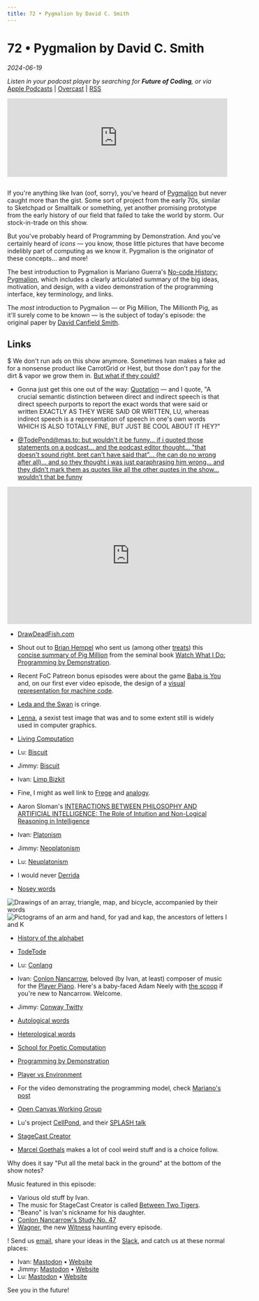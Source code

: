 ```yaml
---
title: 72 • Pygmalion by David C. Smith
---
```


# 72 • Pygmalion by David C. Smith

_2024-06-19_

_Listen in your podcast player by searching for **Future of Coding**, or via_ [Apple Podcasts](https://podcasts.apple.com/podcast/future-of-coding/id1265527976) \| [Overcast](https://overcast.fm/itunes1265527976) \| [RSS](https://omny.fm/shows/future-of-coding/playlists/podcast.rss)

<iframe src="https://omny.fm/shows/future-of-coding/pygmalion-by-david-c-smith/embed" width="100%" height="180" frameborder="0" style="margin-bottom: 1em"></iframe>

If you're anything like Ivan (oof, sorry), you've heard of [Pygmalion](https://worrydream.com/refs/Smith_DC_1975_-_Pygmalion.pdf) but never caught more than the gist. Some sort of project from the early 70s, similar to Sketchpad or Smalltalk or something, yet another promising prototype from the early history of our field that failed to take the world by storm. Our stock-in-trade on this show.

But you've probably heard of Programming by Demonstration. And you've certainly heard of _icons_ — you know, those little pictures that have become indelibly part of computing as we know it. Pygmalion is the originator of these concepts… and more!

The best introduction to Pygmalion is Mariano Guerra's [No-code History: Pygmalion](https://instadeq.com/blog/posts/no-code-history-pygmalion-1975/), which includes a clearly articulated summary of the big ideas, motivation, and design, with a video demonstration of the programming interface, key terminology, and links.

The _most_ introduction to Pygmalion — or Pig Million, The Millionth Pig, as it'll surely come to be known — is the subject of today's episode: the original paper by [David Canfield Smith](https://en.wikipedia.org/wiki/David_Canfield_Smith).

## Links

$ We don't run ads on this show anymore. Sometimes Ivan makes a fake ad for a nonsense product like CarrotGrid or Hest, but those don't pay for the dirt & vapor we grow them in. [But what if they could?](https://www.patreon.com/futureofcoding)

- Gonna just get this one out of the way: [Quotation](https://en.wikipedia.org/wiki/Quotation) — and I quote, "A crucial semantic distinction between direct and indirect speech is that direct speech purports to report the exact words that were said or written EXACTLY AS THEY WERE SAID OR WRITTEN, LU, whereas indirect speech is a representation of speech in one's own words WHICH IS ALSO TOTALLY FINE, BUT JUST BE COOL ABOUT IT HEY?"

- [@TodePond@mas.to: but wouldn't it be funny... if i quoted those statements on a podcast... and the podcast editor thought... "that doesn't sound right, bret can't have said that"... (he can do no wrong after all)... and so they thought i was just paraphrasing him wrong... and they didn't mark them as quotes like all the other quotes in the show... wouldn't that be funny](https://mas.to/@TodePond/112319116050265379)

<iframe width="560" height="315" src="https://www.youtube-nocookie.com/embed/6l1HlOwOq3g" frameborder="0" allow="accelerometer; autoplay; encrypted-media; gyroscope; picture-in-picture" allowfullscreen></iframe>

- [DrawDeadFish.com](https://drawdeadfish.com)

- Shout out to [Brian Hempel](http://brianhempel.com/) who sent us (among other [treats](https://maniposynth.org)) this [concise summary of Pig Million](http://acypher.com/wwid/Chapters/01Pygmalion.html) from the seminal book [Watch What I Do: Programming by Demonstration](http://acypher.com/wwid/).

- Recent FoC Patreon bonus episodes were about the game [Baba is You](https://www.patreon.com/posts/baba-is-you-104986179) and, on our first ever video episode, the design of a [visual representation for machine code](https://www.patreon.com/posts/32-checkboxes-103278355).

- [Leda and the Swan](https://en.wikipedia.org/wiki/Leda_and_the_Swan) is cringe.

- [Lenna](https://en.wikipedia.org/wiki/Lenna), a sexist test image that was and to some extent still is widely used in computer graphics.

- [Living Computation](https://www.livingcomputation.org)

- Lu: [Biscuit](https://en.wikipedia.org/wiki/Biscuit)

- Jimmy: [Biscuit](<https://en.wikipedia.org/wiki/Biscuit_(bread)>)

- Ivan: [Limp Bizkit](https://en.wikipedia.org/wiki/Limp_Bizkit)

- Fine, I might as well link to [Frege](https://en.wikipedia.org/wiki/Gottlob_Frege) and [analogy](https://en.wikipedia.org/wiki/Analogy).

- Aaron Sloman's [INTERACTIONS BETWEEN PHILOSOPHY AND ARTIFICIAL INTELLIGENCE: The Role of Intuition and Non-Logical Reasoning in Intelligence](https://www.cs.bham.ac.uk/research/projects/cogaff/sloman-analogical-1971.pdf)

- Ivan: [Platonism](https://en.wikipedia.org/wiki/Platonism)

- Jimmy: [Neoplatonism](https://en.wikipedia.org/wiki/Neoplatonism)

- Lu: [Neuplatonism](https://www.youtube.com/watch?v=dQw4w9WgXcQ)

- I would never [Derrida](https://en.wikipedia.org/wiki/Jacques_Derrida)

- [Nosey words](https://www.grammarphobia.com/blog/2007/03/a-nosy-question.html)

![Drawings of an array, triangle, map, and bicycle, accompanied by their words](/episodes/072/analogic-vs-fregean.png) ![Pictograms of an arm and hand, for yad and kap, the ancestors of letters I and K](/episodes/072/alphabet.png)

- [History of the alphabet](https://en.wikipedia.org/wiki/History_of_the_alphabet)

- [TodeTode](https://github.com/TodePond/TodeTode)

- Lu: [Conlang](https://en.wikipedia.org/wiki/Constructed_language)

- Ivan: [Conlon Nancarrow](https://en.wikipedia.org/wiki/Conlon_Nancarrow), beloved (by Ivan, at least) composer of music for the [Player Piano](https://en.wikipedia.org/wiki/Player_piano). Here's a baby-faced Adam Neely with [the scoop](https://www.youtube.com/watch?v=e2reuQyLoZM) if you're new to Nancarrow. Welcome.

- Jimmy: [Conway Twitty](https://en.wikipedia.org/wiki/Conway_Twitty)

- [Autological words](https://en.wikipedia.org/wiki/Autological_word)
- [Heterological words](https://en.wikipedia.org/wiki/Grelling–Nelson_paradox)

- [School for Poetic Computation](https://en.wikipedia.org/wiki/School_for_Poetic_Computation)

- [Programming by Demonstration](https://en.wikipedia.org/wiki/Programming_by_demonstration)
- [Player vs Environment](https://en.wikipedia.org/wiki/Player_versus_environment)

- For the video demonstrating the programming model, check [Mariano's post](https://instadeq.com/blog/posts/no-code-history-pygmalion-1975/)

- [Open Canvas Working Group](https://www.canvasprotocol.org)

- Lu's project [CellPond](https://cellpond.cool), and their [SPLASH talk](https://www.youtube.com/watch?v=eQgxFuw8f1U)

- [StageCast Creator](https://en.wikipedia.org/wiki/Stagecast_Creator)

- [Marcel Goethals](https://mastodon.social/@wolkenmachine) makes a lot of cool weird stuff and is a choice follow.

Why does it say "Put all the metal back in the ground" at the bottom of the show notes?

Music featured in this episode:

- Various old stuff by Ivan.
- The music for StageCast Creator is called [Between Two Tigers](https://ivanish.ca/lost/).
- "Beano" is Ivan's nickname for his daughter.
- [Conlon Nancarrow's Study No. 47](https://www.youtube.com/watch?UerzkjrLju8?t=280)
- [Wagner](https://www.youtube.com/watch?v=wE1NyYT31Tw), the new [Witness](<https://en.wikipedia.org/wiki/The_Witness_(2016_video_game)>) haunting every episode.

! Send us [email](mailto:admin@futureofcoding.org?subject=Email%20from%20a%20listener), share your ideas in the [Slack](https://futureofcoding.org/community), and catch us at these normal places:

- Ivan: [Mastodon](https://mastodon.social/@spiralganglion) • [Website](https://ivanish.ca)
- Jimmy: [Mastodon](https://hachyderm.io/@jimmyhmiller) • [Website](https://jimmyhmiller.github.io)
- Lu: [Mastodon](https://mas.to/@TodePond) • [Website](https://www.todepond.com)

See you in the future!
